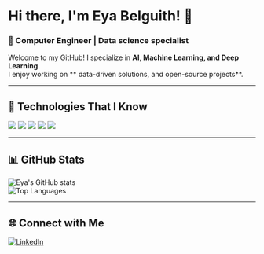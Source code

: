 # Hi there, I'm Eya Belguith! 👋  
### 🚀 Computer Engineer | Data science specialist  

Welcome to my GitHub! I specialize in **AI, Machine Learning, and Deep Learning**.  
I enjoy working on ** data-driven solutions, and open-source projects**.  

---

## 🚀 Technologies That I Know  
<p align="left"> 
  <img src="https://img.shields.io/badge/Python-3776AB?style=for-the-badge&logo=python&logoColor=white"/>
  <img src="https://img.shields.io/badge/TensorFlow-FF6F00?style=for-the-badge&logo=tensorflow&logoColor=white"/>
  <img src="https://img.shields.io/badge/PyTorch-EE4C2C?style=for-the-badge&logo=pytorch&logoColor=white"/>
  <img src="https://img.shields.io/badge/Docker-2496ED?style=for-the-badge&logo=docker&logoColor=white"/>
  <img src="https://img.shields.io/badge/Airflow-017CEE?style=for-the-badge&logo=apacheairflow&logoColor=white"/>
</p>

---

## 📊 GitHub Stats  
![Eya's GitHub stats](https://github-readme-stats.vercel.app/api?username=eyabelguith&show_icons=true&theme=radical)  
![Top Languages](https://github-readme-stats.vercel.app/api/top-langs/?username=eyabelguith&layout=compact&theme=radical)

---

## 🌐 Connect with Me  
[![LinkedIn](https://img.shields.io/badge/LinkedIn-0A66C2?style=for-the-badge&logo=linkedin&logoColor=white)](https://www.linkedin.com/in/eya-belguith)
